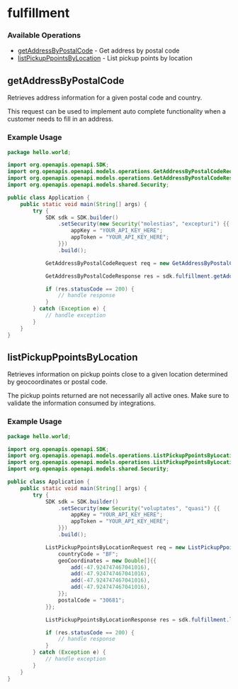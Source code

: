 # fulfillment

### Available Operations

* [getAddressByPostalCode](#getaddressbypostalcode) - Get address by postal code
* [listPickupPpointsByLocation](#listpickupppointsbylocation) - List pickup points by location

## getAddressByPostalCode

Retrieves address information for a given postal code and country.

This request can be used to implement auto complete functionality when a customer needs to fill in an address.

### Example Usage

```java
package hello.world;

import org.openapis.openapi.SDK;
import org.openapis.openapi.models.operations.GetAddressByPostalCodeRequest;
import org.openapis.openapi.models.operations.GetAddressByPostalCodeResponse;
import org.openapis.openapi.models.shared.Security;

public class Application {
    public static void main(String[] args) {
        try {
            SDK sdk = SDK.builder()
                .setSecurity(new Security("molestias", "excepturi") {{
                    appKey = "YOUR_API_KEY_HERE";
                    appToken = "YOUR_API_KEY_HERE";
                }})
                .build();

            GetAddressByPostalCodeRequest req = new GetAddressByPostalCodeRequest("pariatur", "modi", "praesentium", "rem");            

            GetAddressByPostalCodeResponse res = sdk.fulfillment.getAddressByPostalCode(req);

            if (res.statusCode == 200) {
                // handle response
            }
        } catch (Exception e) {
            // handle exception
        }
    }
}
```

## listPickupPpointsByLocation

Retrieves information on pickup points close to a given location determined by geocoordinates or postal code.

The pickup points returned are not necessarily all active ones. Make sure to validate the information consumed by integrations.

### Example Usage

```java
package hello.world;

import org.openapis.openapi.SDK;
import org.openapis.openapi.models.operations.ListPickupPpointsByLocationRequest;
import org.openapis.openapi.models.operations.ListPickupPpointsByLocationResponse;
import org.openapis.openapi.models.shared.Security;

public class Application {
    public static void main(String[] args) {
        try {
            SDK sdk = SDK.builder()
                .setSecurity(new Security("voluptates", "quasi") {{
                    appKey = "YOUR_API_KEY_HERE";
                    appToken = "YOUR_API_KEY_HERE";
                }})
                .build();

            ListPickupPpointsByLocationRequest req = new ListPickupPpointsByLocationRequest("repudiandae", "sint") {{
                countryCode = "BF";
                geoCoordinates = new Double[]{{
                    add(-47.924747467041016),
                    add(-47.924747467041016),
                    add(-47.924747467041016),
                    add(-47.924747467041016),
                }};
                postalCode = "30681";
            }};            

            ListPickupPpointsByLocationResponse res = sdk.fulfillment.listPickupPpointsByLocation(req);

            if (res.statusCode == 200) {
                // handle response
            }
        } catch (Exception e) {
            // handle exception
        }
    }
}
```
